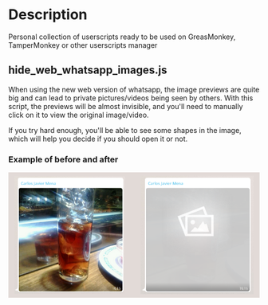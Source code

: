Description
====
Personal collection of userscripts ready to be used on GreasMonkey, TamperMonkey or other userscripts manager

## hide_web_whatsapp_images.js
When using the new web version of whatsapp, the image previews are quite big and can lead to private pictures/videos being seen by others. 
With this script, the previews will be almost invisible, and you'll need to manually click on it to view the original image/video.

If you try hard enough, you'll be able to see some shapes in the image, which will help you decide if you should open it or not.

### Example of before and after
![before_after](examples/hide_web_whatsapp_images/before_after.png)


